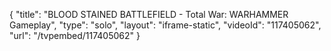 {
    "title": "BLOOD STAINED BATTLEFIELD - Total War: WARHAMMER Gameplay",
    "type": "solo",
    "layout": "iframe-static",
    "videoId": "117405062",
    "url": "\/tvpembed\/117405062"
}